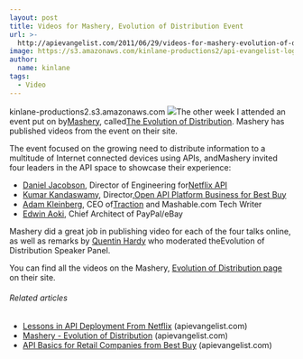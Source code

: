 ```yaml
---
layout: post
title: Videos for Mashery, Evolution of Distribution Event
url: >-
  http://apievangelist.com/2011/06/29/videos-for-mashery-evolution-of-distribution-event/
image: https://s3.amazonaws.com/kinlane-productions2/api-evangelist-logos/api-evangelist-butterfly-vertical.png
author:
  name: kinlane
tags:
  - Video
---
```

kinlane-productions2.s3.amazonaws.com [![](http://kinlane-productions.s3.amazonaws.com/events/evolution-of-distribution/mashery-evolution-of-distribution-event-1.png)](http://mashery.com/events/eod.html "Evolution of Distribution")The other week I attended an event put on by[Mashery](http://www.mashery.com/ "Mashery"), called[The Evolution of Distribution](http://mashery.com/events/eod.html "Evolution of Distribution"). Mashery has published videos from the event on their site.

The event focused on the growing need to distribute information to a multitude of Internet connected devices using APIs, andMashery invited four leaders in the API space to showcase their experience:

*   [Daniel Jacobson](http://twitter.com/#!/daniel_jacobson "Daniel Jacobsen"), Director of Engineering for[Netflix API](http://developer.netflix.com/ "Netflix API")
*   [Kumar Kandaswamy](http://twitter.com/#!/Kumar_K "Kumar Kandaswamy"), Director,[Open API Platform Business for Best Buy](http://www.bbyopen.com/ "Open API Platform Business for Best Buy")
*   [Adam Kleinberg](http://twitter.com/#!/adamkleinberg "Adam Kleinberg"), CEO of[Traction](http://www.tractionco.com/ "Traction") and Mashable.com Tech Writer
*   [Edwin Aoki](http://twitter.com/#!/edwinaoki "Edwin Aoki"), Chief Architect of PayPal/eBay

Mashery did a great job in publishing video for each of the four talks online, as well as remarks by [Quentin Hardy](http://twitter.com/#!/qhardy "Quentin Hardy") who moderated theEvolution of Distribution Speaker Panel.

You can find all the videos on the Mashery, [Evolution of Distribution page](http://mashery.com/events/eod.html "Evolution of Distribution") on their site.

###### Related articles

*   [Lessons in API Deployment From Netflix](http://apievangelist.com/2011/06/10/lessons-in-api-deployment-from-netflix/) (apievangelist.com)
*   [Mashery - Evolution of Distribution](http://apievangelist.com/2011/06/02/mashery-evolution-of-distribution/) (apievangelist.com)
*   [API Basics for Retail Companies from Best Buy](http://apievangelist.com/2011/06/03/api-basics-for-retail-companies-from-best-buy/) (apievangelist.com)